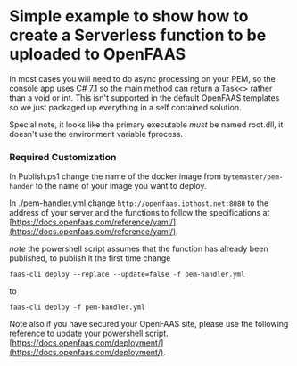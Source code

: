 # Simple example to show how to create a Serverless function to be uploaded to OpenFAAS

In most cases you will need to do async processing on your PEM, so the console app uses C# 7.1 so the main method can return a Task<> rather
than a void or int.  This isn't supported in the default OpenFAAS templates so we just packaged up everything in a self contained solution.

Special note, it looks like the primary executable *must* be named root.dll, it doesn't use the environment variable fprocess.

### Required Customization

In Publish.ps1 change the name of the docker image from `bytemaster/pem-hander` to the name of your image you want to deploy.

In ./pem-handler.yml change `http://openfaas.iothost.net:8080` to the address of your server and the functions to follow the specifications at [https://docs.openfaas.com/reference/yaml/](https://docs.openfaas.com/reference/yaml/).


_note_ the powershell script assumes that the function has already been published, to publish it the first time change 

```
faas-cli deploy --replace --update=false -f pem-handler.yml
```

to 

```
faas-cli deploy -f pem-handler.yml
```

Note also if you have secured your OpenFAAS site, please use the following reference to update your powershell script.[https://docs.openfaas.com/deployment/](https://docs.openfaas.com/deployment/).
